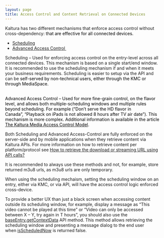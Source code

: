 ```yaml
---
layout: page
title: Access Control and Content Retrieval on Connected Devices
---
```


<p>
    Kaltura has two different mechanisms that enforce access control without cross-dependency: <span style="color: #000000;">that are effective for all connected devices.</span>
  </p>
  
  <ul>
    <li>
      <a href="#Scheduling">Scheduling</a>
    </li>
    <li>
      <a href="#Advanced">Advanced Access Control </a>
    </li>
  </ul>
  
  <p>
    <a name="Scheduling"></a>Scheduling – Used for enforcing access control on the entry-level across all connected devices. This mechanism is based on a single start/end window. It is recommended to use the scheduling mechanism if and when it meets your business requirements. Scheduling is easier to setup via the API and can be<span style="color: #000000;"> self-served by non-technical users, either through the KMC or through MediaSpace.</span>
  </p>
  
  <p>
    <br /><span style="color: #000000;"><a name="Advanced"></a>Advanced Access Control – Used for more fine-grain control, on the flavor level, and allows both multiple-scheduling windows and multiple rules beyond scheduling. For example (“Don’t serve the HD flavor in Canada”, “Playback on iPads is not allowed 8 hours after TV air date”). This mechanism is more complex. Additional information is available in the article <a href="%20http://kc-public.kaltura.com/kaltura-media-access-control-model#device-specific" target="_blank"><span style="color: #000000;">The Kaltura Media Access Control Model</span></a>.</span>
  </p>
  
  <p>
    Both Scheduling and Advanced Access-Control are fully enforced on the server-side and by mobile applications when they retrieve content via Kaltura APIs. For more information on how to retrieve content per platform/protocol see <a href="{{site.url}}/documentation/Knowledge/how-retrieve-download-or-streaming-url-using-api-calls.html" target="_blank">How to retrieve the download or streaming URL using API calls?</a>
  </p>
  
  <p>
    <a href="{{site.url}}/documentation/Knowledge/how-retrieve-download-or-streaming-url-using-api-calls.html" target="_blank"></a>It is recommended to always use these methods and not, for example, store returned m3u8 urls, as m3u8 urls are only temporary.
  </p>
  
  <p>
    When using the scheduling mechaism, setting the scheduling window on an entry, either via KMC, or via API, will have the access control logic enforced cross-device.
  </p>
  
  <p>
    To provide a better UX than just a black screen when accessing content outside its scheduling window, for example, display a message as “This video cannot be played at this time” or “Video can only be accessed between X – Y, try again in T hours”, you should also use the <a href="https://developer.kaltura.com/api-docs/#/baseEntry.getContextData">baseEntry.getContextData</a> API method. This method allows retrieving the scheduling window and presenting a message dialog to the end user when <a href="https://developer.kaltura.com/api-docs/#/KalturaEntryContextDataResult">isScheduledNow</a> is returned false.
  </p>
